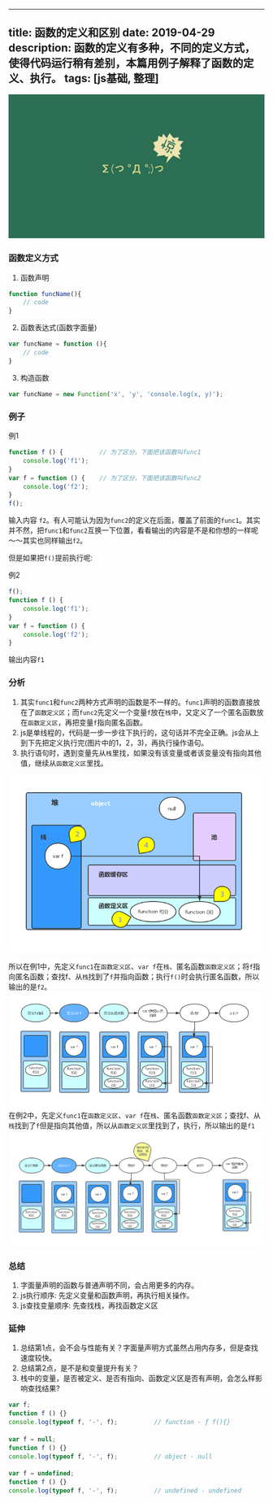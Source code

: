 
---
title: 函数的定义和区别
date: 2019-04-29
description: 函数的定义有多种，不同的定义方式，使得代码运行稍有差别，本篇用例子解释了函数的定义、执行。
tags: [js基础, 整理]
---

![](../image/function/p1.jpg)

### 函数定义方式
1. 函数声明
```js
function funcName(){
    // code
}
```
2. 函数表达式(函数字面量)
```js
var funcName = function (){
    // code
}
```
3. 构造函数
```js
var funcName = new Function('x', 'y', 'console.log(x, y)');
```

### 例子

例1

```js
function f () {          // 为了区分，下面把该函数叫func1
    console.log('f1');
}
var f = function () {    // 为了区分，下面把该函数叫func2
    console.log('f2');
}
f();
```

输入内容 `f2`。有人可能认为因为`func2`的定义在后面，覆盖了前面的`func1`。其实并不然，把`func1`和`func2`互换一下位置，看看输出的内容是不是和你想的一样呢～～其实也同样输出`f2`。

但是如果把`f()`提前执行呢:

例2

```js
f();
function f () {
    console.log('f1');
}
var f = function () {
    console.log('f2');
}
```

输出内容`f1`


 
 ### 分析

 
1. 其实`func1`和`func2`两种方式声明的函数是不一样的。`func1`声明的函数直接放在了`函数定义区`；而`func2`先定义一个变量`f`放在`栈`中，又定义了一个匿名函数放在`函数定义区`，再把变量`f`指向匿名函数。
2. js是单线程的，代码是一步一步往下执行的，这句话并不完全正确。js会从上到下先把定义执行完(图片中的1，2，3)，再执行操作语句。
3. 执行语句时，遇到变量先从`栈`里找，如果没有该变量或者该变量没有指向其他值，继续从`函数定义区`里找。

![](../image/function/stack.png)

所以在例1中，先定义`func1`在`函数定义区`、`var f`在`栈`、匿名函数`函数定义区`；将`f`指向匿名函数；查找f、从`栈`找到了`f`并指向函数；执行`f()`时会执行匿名函数，所以输出的是`f2`。
![](../image/function/stack-overflow-1.png)
在例2中，先定义`func1`在`函数定义区`、`var f`在`栈`、匿名函数`函数定义区`；查找f、从`栈`找到了`f`但是指向其他值，所以从`函数定义区`里找到了，执行，所以输出的是`f1`
![](../image/function/stack-overflow-2.png)

### 总结

1. 字面量声明的函数与普通声明不同，会占用更多的内存。
2. js执行顺序: 先定义变量和函数声明，再执行相关操作。
3. js查找变量顺序: 先查找栈，再找函数定义区

### 延伸

1. 总结第1点，会不会与性能有关？字面量声明方式虽然占用内存多，但是查找速度较快。
2. 总结第2点，是不是和变量提升有关？
3. 栈中的变量，是否被定义、是否有指向、函数定义区是否有声明，会怎么样影响查找结果?
```js
var f;
function f () {}
console.log(typeof f, '-', f);          // function - ƒ f(){}

var f = null;
function f () {}
console.log(typeof f, '-', f);          // object - null

var f = undefined;
function f () {}
console.log(typeof f, '-', f);          // undefined - undefined
```